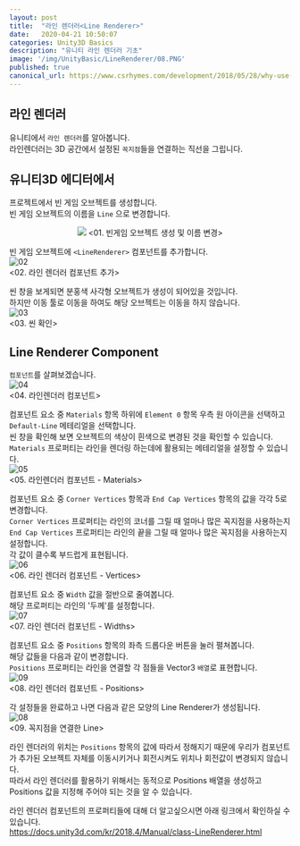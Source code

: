 ```yaml
---
layout: post
title:  "라인 렌더러<Line Renderer>"
date:   2020-04-21 10:50:07
categories: Unity3D Basics
description: "유니티 라인 렌더러 기초"
image: '/img/UnityBasic/LineRenderer/08.PNG'
published: true
canonical_url: https://www.csrhymes.com/development/2018/05/28/why-use-a-static-site-generator.html
---
```

  
## 라인 렌더러<Line Renderer>  

유니티에서 `라인 렌더러`를 알아봅니다.  
라인렌더러는 3D 공간에서 설정된 `꼭지점`들을 연결하는 직선을 그립니다.
  
## 유니티3D 에디터에서  
  
프로젝트에서 빈 게임 오브젝트를 생성합니다.  
빈 게임 오브젝트의 이름을 `Line` 으로 변경합니다.  
<p align="center"><img src="/img/UnityBasic/LineRenderer/01.PNG">  
<01. 빈게임 오브젝트 생성 및 이름 변경></p>  
  
빈 게임 오브젝트에 `<LineRenderer>` 컴포넌트를 추가합니다.  
![02](/img/UnityBasic/LineRenderer/02.PNG)  
<02. 라인 렌더러 컴포넌트 추가>  
  
씬 창을 보게되면 분홍색 사각형 오브젝트가 생성이 되어있을 것입니다.  
하지만 이동 툴로 이동을 하여도 해당 오브젝트는 이동을 하지 않습니다.   
![03](/img/UnityBasic/LineRenderer/03.PNG)  
<03. 씬 확인>  
  
## Line Renderer Component  
  
<LineRenderer> `컴포넌트`를 살펴보겠습니다.  
![04](/img/UnityBasic/LineRenderer/04.PNG)  
<04. 라인렌더러 컴포넌트>  
  
컴포넌트 요소 중 `Materials` 항목 하위에 `Element 0` 항목 우측 원 아이콘을 선택하고 `Default-Line` 메테리얼을 선택합니다.  
씬 창을 확인해 보면 오브젝트의 색상이 흰색으로 변경된 것을 확인할 수 있습니다.  
`Materials` 프로퍼티는 라인을 렌더링 하는데에 활용되는 메테리얼을 설정할 수 있습니다.  
![05](/img/UnityBasic/LineRenderer/05.PNG)  
<05. 라인렌더러 컴포넌트 - Materials>  
  
컴포넌트 요소 중 `Corner Vertices` 항목과 `End Cap Vertices` 항목의 값을 각각 5로 변경합니다.  
`Corner Vertices` 프로퍼티는 라인의 코너를 그릴 때 얼마나 많은 꼭지점을 사용하는지  
`End Cap Vertices` 프로퍼티는 라인의 끝을 그릴 때 얼마나 많은 꼭지점을 사용하는지 설정합니다.  
각 값이 클수록 부드럽게 표현됩니다.  
![06](/img/UnityBasic/LineRenderer/06.PNG)   
<06. 라인 렌더러 컴포넌트 - Vertices>  

컴포넌트 요소 중 `Width` 값을 절반으로 줄여봅니다.  
해당 프로퍼티는 라인의 '두께'를 설정합니다.  
![07](/img/UnityBasic/LineRenderer/07.PNG)   
<07. 라인 렌더러 컴포넌트 - Widths>  

컴포넌트 요소 중 `Positions` 항목의 좌측 드롭다운 버튼을 눌러 펼쳐봅니다.  
해당 값들을 다음과 같이 변경합니다.  
`Positions` 프로퍼티는 라인을 연결할 각 점들을 Vector3 `배열`로 표현합니다.  
![09](/img/UnityBasic/LineRenderer/09.PNG)   
<08. 라인 렌더러 컴포넌트 - Positions>  

각 설정들을 완료하고 나면 다음과 같은 모양의 Line Renderer가 생성됩니다.  
![08](/img/UnityBasic/LineRenderer/08.PNG)   
<09. 꼭지점을 연결한 Line>  
  
  
라인 렌더러의 위치는 `Positions` 항목의 값에 따라서 정해지기 때문에 우리가 <LineRenderer> 컴포넌트가 추가된 오브젝트 자체를 이동시키거나 회전시켜도 위치나 회전값이 변경되지 않습니다.  
따라서 라인 렌더러를 활용하기 위해서는 동적으로 Positions 배열을 생성하고 Positions 값을 지정해 주어야 되는 것을 알 수 있습니다.  
  
라인 렌더러 컴포넌트의 프로퍼티들에 대해 더 알고싶으시면 아래 링크에서 확인하실 수 있습니다.  
https://docs.unity3d.com/kr/2018.4/Manual/class-LineRenderer.html
